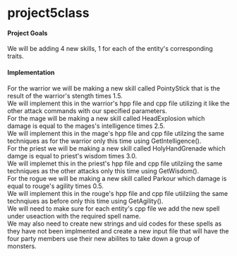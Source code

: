 # project5class
#### Project Goals
We will be adding 4 new skills, 1 for each of the entity's corresponding traits.
#### Implementation
For the warrior we will be making a new skill called PointyStick that is the result of the warrior's stength times 1.5.\
We will implement this in the warrior's hpp file and cpp file utilizing it like the other attack commands with our specified parameters.\
For the mage will be making a new skill called HeadExplosion which damage is equal to the mages's intelligence times 2.5.\
We will implement this in the mage's hpp file and cpp file utilzing the same techniques as for the warrior only this time using GetIntelligence().\
For the priest we will be making a new skill called HolyHandGrenade which damge is equal to priest's wisdom times 3.0.\
We will implemet this in the priest's hpp file and cpp file utilziing the same techniques as the other attacks only this time using GetWisdom().\
For the rogue we will be making a new skill called Parkour which damage is equal to rouge's agility times 0.5.\
We will implement this in the rouge's hpp file and cpp file utiilziing the same technqiues as before only this time using GetAgility().\
We will need to make sure for each entity's cpp file we add the new spell under useaction with the required spell name.\
We may also need to create new strings and uid codes for these spells as they have not been implmented and create a new input file that will have
the four party members use their new abilites to take down a group of monsters.